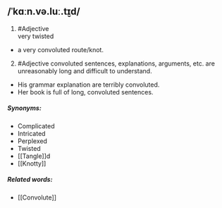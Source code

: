 ## /ˈkɑːn.və.luː.t̬ɪd/  
1. #Adjective  
very twisted

- a very convoluted route/knot.

2. #Adjective 
convoluted sentences, explanations, arguments, etc. are unreasonably long and difficult to understand.

- His grammar explanation are terribly convoluted.
- Her book is full of long, convoluted sentences.

##### Synonyms:
- Complicated
- Intricated
- Perplexed
- Twisted
- [[Tangle]]d
- [[Knotty]]

##### Related words:
- [[Convolute]]